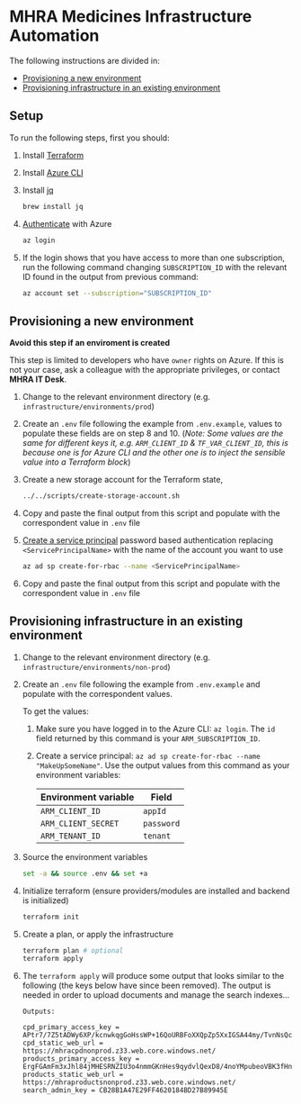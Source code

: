 # MHRA Medicines Infrastructure Automation

The following instructions are divided in:

- [Provisioning a new environment](#provisioning-a-new-environment)
- [Provisioning infrastructure in an existing environment](#provisioning-infrastructure-in-an-existing-environment)

## Setup

To run the following steps, first you should:

1. Install [Terraform](https://www.terraform.io/intro/getting-started/install.html)
2. Install [Azure CLI](https://docs.microsoft.com/en-us/cli/azure/install-azure-cli?view=azure-cli-latest)
3. Install [jq](https://stedolan.github.io/jq/)

   ```sh
   brew install jq
   ```

4. [Authenticate](https://www.terraform.io/docs/providers/azurerm/guides/azure_cli.html) with Azure

   ```sh
   az login
   ```

5. If the login shows that you have access to more than one subscription, run the following command changing `SUBSCRIPTION_ID` with the relevant ID found in the output from previous command:

   ```sh
   az account set --subscription="SUBSCRIPTION_ID"
   ```

## Provisioning a new environment

**Avoid this step if an enviroment is created**

This step is limited to developers who have `owner` rights on Azure. If this is not your case, ask a colleague with the appropriate privileges, or contact **MHRA IT Desk**.

1. Change to the relevant environment directory (e.g. `infrastructure/environments/prod`)
2. Create an `.env` file following the example from `.env.example`, values to populate these fields are on step 8 and 10. (_Note: Some values are the same for different keys it, e.g. `ARM_CLIENT_ID` & `TF_VAR_CLIENT_ID`, this is because one is for Azure CLI and the other one is to inject the sensible value into a Terraform block_)

3. Create a new storage account for the Terraform state,

   ```sh
   ../../scripts/create-storage-account.sh
   ```

4. Copy and paste the final output from this script and populate with the correspondent value in `.env` file

5. [Create a service principal](https://docs.microsoft.com/en-us/cli/azure/create-an-azure-service-principal-azure-cli?view=azure-cli-latest#password-based-authentication) password based authentication replacing `<ServicePrincipalName>` with the name of the account you want to use

   ```sh
   az ad sp create-for-rbac --name <ServicePrincipalName>
   ```

6. Copy and paste the final output from this script and populate with the correspondent value in `.env` file

## Provisioning infrastructure in an existing environment

1. Change to the relevant environment directory (e.g. `infrastructure/environments/non-prod`)

2. Create an `.env` file following the example from `.env.example` and populate with the correspondent values.

   To get the values:

   1. Make sure you have logged in to the Azure CLI: `az login`. The `id` field returned by this command is your `ARM_SUBSCRIPTION_ID`.

   2. Create a service principal: `az ad sp create-for-rbac --name "MakeUpSomeName"`. Use the output values from this command as your environment variables:

      | Environment variable | Field      |
      | -------------------- | ---------- |
      | `ARM_CLIENT_ID`      | `appId`    |
      | `ARM_CLIENT_SECRET`  | `password` |
      | `ARM_TENANT_ID`      | `tenant`   |

3. Source the environment variables

   ```sh
   set -a && source .env && set +a
   ```

4. Initialize terraform (ensure providers/modules are installed and backend is initialized)

   ```sh
   terraform init
   ```

5. Create a plan, or apply the infrastructure

   ```sh
   terraform plan # optional
   terraform apply
   ```

6. The `terraform apply` will produce some output that looks similar to the following (the keys below have since been removed). The output is needed in order to upload documents and manage the search indexes...

   ```
   Outputs:

   cpd_primary_access_key = APtr7/7Z5tADWy6XP/kcnwkqgGoHssWP+16QoURBFoXXQpZp5XxIGSA44my/TvnNsQcPOGDojki6mQo2WNxqFQ==
   cpd_static_web_url = https://mhracpdnonprod.z33.web.core.windows.net/
   products_primary_access_key = ErgFGAmFm3xJhl84jMHESRNZIU3o4nmmGKnHes9qydvlQexD8/4noYMpubeoVBK3fHnH4p2jMj3ObzN79OtfjQ==
   products_static_web_url = https://mhraproductsnonprod.z33.web.core.windows.net/
   search_admin_key = CB28B1A47E29FF4620184BD27B89945E
   ```
